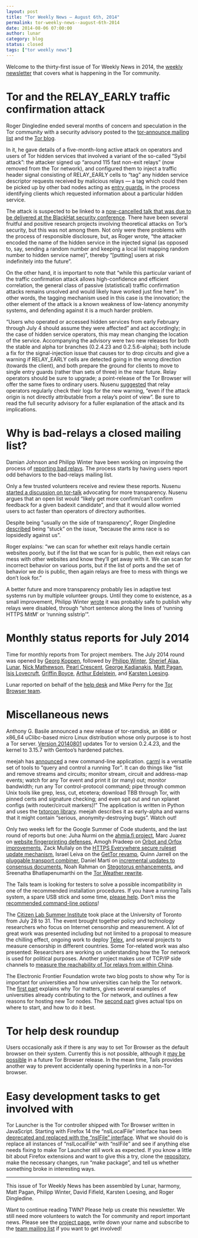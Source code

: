 ```yaml
---
layout: post
title: "Tor Weekly News — August 6th, 2014"
permalink: tor-weekly-news--august-6th-2014
date: 2014-08-06 07:00:00
author: lunar
category: blog
status: closed
tags: ["tor weekly news"]
---
```


Welcome to the thirty-first issue of Tor Weekly News in 2014, the [weekly newsletter](https://lists.torproject.org/cgi-bin/mailman/listinfo/tor-news) that covers what is happening in the Tor community.

Tor and the RELAY\_EARLY traffic confirmation attack
====================================================

Roger Dingledine ended several months of concern and speculation in the Tor community with a security advisory posted to the [tor-announce mailing list](https://lists.torproject.org/pipermail/tor-announce/2014-July/000094.html) and the [Tor blog](https://blog.torproject.org/blog/tor-security-advisory-relay-early-traffic-confirmation-attack).

In it, he gave details of a five-month-long active attack on operators and users of Tor hidden services that involved a variant of the so-called “Sybil attack”: the attacker signed up “around 115 fast non-exit relays” (now removed from the Tor network), and configured them to inject a traffic header signal consisting of RELAY\_EARLY cells to “tag” any hidden service descriptor requests received by malicious relays — a tag which could then be picked up by other bad nodes acting as [entry guards](https://www.torproject.org/docs/faq#EntryGuards), in the process identifying clients which requested information about a particular hidden service.

The attack is suspected to be linked to a [now-cancelled talk that was due to be delivered at the BlackHat security conference](https://blog.torproject.org/blog/recent-black-hat-2014-talk-cancellation). There have been several fruitful and positive research projects involving theoretical attacks on Tor’s security, but this was not among them. Not only were there problems with the process of responsible disclosure, but, as Roger wrote, “the attacker encoded the name of the hidden service in the injected signal (as opposed to, say, sending a random number and keeping a local list mapping random number to hidden service name)”, thereby “[putting] users at risk indefinitely into the future”.

On the other hand, it is important to note that “while this particular variant of the traffic confirmation attack allows high-confidence and efficient correlation, the general class of passive (statistical) traffic confirmation attacks remains unsolved and would likely have worked just fine here”. In other words, the tagging mechanism used in this case is the innovation; the other element of the attack is a known weakness of low-latency anonymity systems, and defending against it is a much harder problem.

“Users who operated or accessed hidden services from early February through July 4 should assume they were affected” and act accordingly; in the case of hidden service operators, this may mean changing the location of the service. Accompanying the advisory were two new releases for both the stable and alpha tor branches (0.2.4.23 and 0.2.5.6-alpha); both include a fix for the signal-injection issue that causes tor to drop circuits and give a warning if RELAY\_EARLY cells are detected going in the wrong direction (towards the client), and both prepare the ground for clients to move to single entry guards (rather than sets of three) in the near future. Relay operators should be sure to upgrade; a point-release of the Tor Browser will offer the same fixes to ordinary users. Nusenu [suggested](https://lists.torproject.org/pipermail/tor-relays/2014-August/005046.html) that relay operators regularly check their logs for the new warning, “even if the attack origin is not directly attributable from a relay’s point of view”. Be sure to read the full security advisory for a fuller explanation of the attack and its implications.

Why is bad-relays a closed mailing list?
========================================

Damian Johnson and Philipp Winter have been working on improving the process of [reporting bad relays](https://trac.torproject.org/projects/tor/wiki/doc/ReportingBadRelays). The process starts by having users report odd behaviors to the bad-relays mailing list.

Only a few trusted volunteers receive and review these reports. Nusenu [started a discussion on tor-talk](https://lists.torproject.org/pipermail/tor-talk/2014-July/034198.html) advocating for more transparency. Nusenu argues that an open list would “likely get more confirm/can’t confirm feedback for a given badexit candidate”, and that it would allow worried users to act faster than operators of directory authorities.

Despite being “usually on the side of transparency”, Roger Dingledine [described](https://lists.torproject.org/pipermail/tor-talk/2014-July/034219.html) being “stuck” on the issue, “because the arms race is so lopsidedly against us”.

Roger explains: “we can scan for whether exit relays handle certain websites poorly, but if the list that we scan for is public, then exit relays can mess with other websites and know they’ll get away with it. We can scan for incorrect behavior on various ports, but if the list of ports and the set of behavior we do is public, then again relays are free to mess with things we don’t look for.”

A better future and more transparency probably lies in adaptive test systems run by multiple volunteer groups. Until they come to existence, as a small improvement, Philipp Winter [wrote](https://lists.torproject.org/pipermail/tor-talk/2014-July/034216.html) it was probably safe to publish why relays were disabled, through “short sentence along the lines of ‘running HTTPS MitM’ or ‘running sslstrip’”.

Monthly status reports for July 2014
====================================

Time for monthly reports from Tor project members. The July 2014 round was opened by [Georg Koppen](https://lists.torproject.org/pipermail/tor-reports/2014-July/000598.html), followed by [Philipp Winter](https://lists.torproject.org/pipermail/tor-reports/2014-July/000599.html), [Sherief Alaa](https://lists.torproject.org/pipermail/tor-reports/2014-August/000601.html), [Lunar](https://lists.torproject.org/pipermail/tor-reports/2014-August/000603.html), [Nick Mathewson](https://lists.torproject.org/pipermail/tor-reports/2014-August/000604.html), [Pearl Crescent](https://lists.torproject.org/pipermail/tor-reports/2014-August/000605.html), [George Kadianakis](https://lists.torproject.org/pipermail/tor-reports/2014-August/000608.html), [Matt Pagan](https://lists.torproject.org/pipermail/tor-reports/2014-August/000609.html), [Isis Lovecruft](https://lists.torproject.org/pipermail/tor-reports/2014-August/000610.html), [Griffin Boyce](https://lists.torproject.org/pipermail/tor-reports/2014-August/000611.html), [Arthur Edelstein](https://lists.torproject.org/pipermail/tor-reports/2014-August/000612.html), and [Karsten Loesing](https://lists.torproject.org/pipermail/tor-reports/2014-August/000614.html).

Lunar reported on behalf of the [help desk](https://lists.torproject.org/pipermail/tor-reports/2014-August/000602.html) and Mike Perry for the [Tor Browser team](https://lists.torproject.org/pipermail/tor-reports/2014-August/000607.html).

Miscellaneous news
==================

Anthony G. Basile announced a new release of tor-ramdisk, an i686 or x86\_64 uClibc-based micro Linux distribution whose only purpose is to host a Tor server. [Version 20140801](http://opensource.dyc.edu/pipermail/tor-ramdisk/2014-August/000132.html) updates Tor to version 0.2.4.23, and the kernel to 3.15.7 with Gentoo’s hardened patches.

meejah has [announced](https://lists.torproject.org/pipermail/tor-dev/2014-August/007295.html) a new command-line application. [carml](https://github.com/meejah/carml) is a versatile set of tools to “query and control a running Tor”. It can do things like “list and remove streams and circuits; monitor stream, circuit and address-map events; watch for any Tor event and print it (or many) out; monitor bandwidth; run any Tor control-protocol command; pipe through common Unix tools like grep, less, cut, etcetera; download TBB through Tor, with pinned certs and signature checking; and even spit out and run xplanet configs (with router/circuit markers)!” The application is written in Python and uses the [txtorcon library](https://txtorcon.readthedocs.org/). meejah describes it as early-alpha and warns that it might contain “serious, anonymity-destroying bugs”. Watch out!

Only two weeks left for the Google Summer of Code students, and the last round of reports but one: Juha Nurmi on the [ahmia.fi project](https://lists.torproject.org/pipermail/tor-reports/2014-August/000600.html), Marc Juarez on [website fingerprinting defenses](https://lists.torproject.org/pipermail/tor-reports/2014-August/000606.html), Amogh Pradeep on [Orbot and Orfox improvements](https://lists.torproject.org/pipermail/tor-dev/2014-August/007282.html), Zack Mullaly on the [HTTPS Everywhere secure ruleset update mechanism](https://lists.eff.org/pipermail/https-everywhere/2014-August/002199.html), Israel Leiva on the [GetTor revamp](https://lists.torproject.org/pipermail/tor-dev/2014-August/007284.html), Quinn Jarrell on the [pluggable transport combiner](https://lists.torproject.org/pipermail/tor-dev/2014-August/007285.html), Daniel Martí on [incremental updates to consensus documents](https://lists.torproject.org/pipermail/tor-dev/2014-August/007287.html), Noah Rahman on [Stegotorus enhancements](https://lists.torproject.org/pipermail/tor-dev/2014-August/007288.html), and Sreenatha Bhatlapenumarthi on the [Tor Weather rewrite](https://lists.torproject.org/pipermail/tor-dev/2014-August/007293.html).

The Tails team is looking for testers to solve a possible incompatibility in one of the recommended installation procedures. If you have a running Tails system, a spare USB stick and some time, [please help](https://mailman.boum.org/pipermail/tails-testers/2014-July/000059.html). Don’t miss the [recommended command-line options](https://mailman.boum.org/pipermail/tails-testers/2014-July/000060.html)!

The [Citizen Lab Summer Institute](https://citizenlab.org/summerinstitute/2014.html) took place at the University of Toronto from July 28 to 31. The event brought together policy and technology researchers who focus on Internet censorship and measurement. A lot of great work was presented including but not limited to a proposal to measure the chilling effect, ongoing work to deploy [Telex](http://freehaven.net/anonbib/cache/usenix11-telex.pdf), and several projects to measure censorship in different countries. Some Tor-related work was also presented: Researchers are working on understanding how the Tor network is used for political purposes. Another project makes use of TCP/IP side channels to [measure the reachability of Tor relays from within China](https://arxiv.org/pdf/1312.5739.pdf).

The Electronic Frontier Foundation wrote two blog posts to show why Tor is important for universities and how universities can help the Tor network. The [first part](https://www.eff.org/deeplinks/2014/08/tor-campus-part-i-its-been-done-and-should-happen-again) explains why Tor matters, gives several examples of universities already contributing to the Tor network, and outlines a few reasons for hosting new Tor nodes. The [second part](https://www.eff.org/deeplinks/2014/08/tor-campus-part-ii-icebreakers-and-risk-mitigation-strategies) gives actual tips on where to start, and how to do it best.

Tor help desk roundup
=====================

Users occasionally ask if there is any way to set Tor Browser as the default browser on their system. Currently this is not possible, although it [may be possible](https://bugs.torproject.org/12763) in a future Tor Browser release. In the mean time, Tails provides another way to prevent accidentally opening hyperlinks in a non-Tor browser.

Easy development tasks to get involved with
===========================================

Tor Launcher is the Tor controller shipped with Tor Browser written in JavaScript. Starting with Firefox 14 the “nsILocalFile” interface has been [deprecated and replaced with the “nsIFile” interface](https://bugs.torproject.org/10573). What we should do is replace all instances of “nsILocalFile” with “nsIFile” and see if anything else needs fixing to make Tor Launcher still work as expected. If you know a little bit about Firefox extensions and want to give this a try, clone the [repository](https://gitweb.torproject.org/tor-launcher.git), make the necessary changes, run “make package”, and tell us whether something broke in interesting ways.

* * * * *

This issue of Tor Weekly News has been assembled by Lunar, harmony, Matt Pagan, Philipp Winter, David Fifield, Karsten Loesing, and Roger Dingledine.

Want to continue reading TWN? Please help us create this newsletter. We still need more volunteers to watch the Tor community and report important news. Please see the [project page](https://trac.torproject.org/projects/tor/wiki/TorWeeklyNews), write down your name and subscribe to the [team mailing list](https://lists.torproject.org/cgi-bin/mailman/listinfo/news-team) if you want to get involved!
